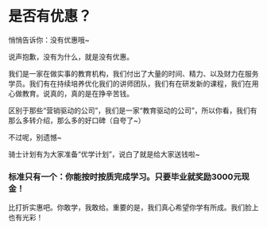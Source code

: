 # 是否有优惠？

悄悄告诉你：没有优惠哦~

说声抱歉，没有为什么，就是没有优惠。

我们是一家在做实事的教育机构，我们付出了大量的时间、精力、以及财力在服务学员。我们有在持续培养优化我们的讲师团队，我们有在研发新的课程，我们在用心做教育。说真的，真的是在挣辛苦钱。

区别于那些“营销驱动的公司”，我们是一家“教育驱动的公司”，所以你看，我们有那么多转介绍，那么多的好口碑（自夸了~）

不过呢，别遗憾~

骑士计划有为大家准备“优学计划”，说白了就是给大家送钱啦~

### 标准只有一个：你能按时按质完成学习。只要毕业就奖励3000元现金！

比打折实惠吧。你敢学，我敢给。重要的是，我们真心希望你学有所成。我们脸上也有光彩！


